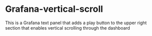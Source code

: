 # Grafana-vertical-scroll
This is a Grafana text panel that adds a play button to the upper right section that enables vertical scrolling through the dashboard
